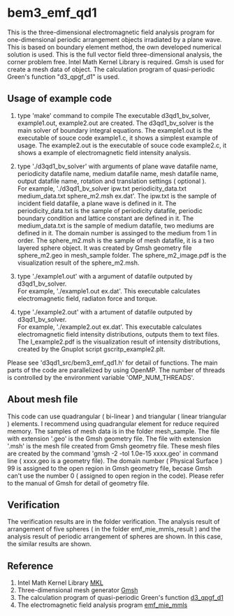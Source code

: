 # bem3_emf_qd1
This is the three-dimensional electromagnetic field analysis program for one-dimensional periodic arrangement objects irradiated by a plane wave. 
This is based on boundary element method, the own developed numerical solution is used. 
This is the full vector field three-dimensional analysis, the corner problem free.
Intel Math Kernel Library is required. Gmsh is used for create a mesh data of object. 
The calculation program of quasi-periodic Green's function "d3_qpgf_d1" is used.

## Usage of example code  
1. type 'make' command to compile
   The executable d3qd1_bv_solver, example1.out, example2.out are created. 
   The d3qd1_bv_solver is the main solver of boundary integral equations.
   The example1.out is the executable of souce code example1.c, it shows a simplest example of usage. 
   The example2.out is the executable of souce code example2.c, it shows a example of electromagnetic field intensity analysis.
   
2. type './d3qd1_bv_solver' with arguments of plane wave datafile name, periodicity datafile name, medium datafile name, mesh datafile name, output datafile name, rotation and translation settings ( optional ).  
   For example, './d3qd1_bv_solver ipw.txt periodicity_data.txt medium_data.txt sphere_m2.msh ex.dat'.
   The ipw.txt is the sample of incident field datafile, a plane wave is defined in it. 
   The periodicity_data.txt is the sample of periodicity datafile, periodic boundary condition and lattice constant are defined in it. 
   The medium_data.txt is the sample of medium datafile, two mediums are defined in it. The domain number is assinged to the medium from 1 in order. 
   The sphere_m2.msh is the sample of mesh datafile, it is a two layered sphere object. It was created by Gmsh geometry file sphere_m2.geo in mesh_sample folder.
   The sphere_m2_image.pdf is the visualization result of the sphere_m2.msh. 
   
3. type './example1.out' with a argument of datafile outputed by d3qd1_bv_solver.  
   For example, './example1.out ex.dat'. This executable calculates electromagnetic field, radiaton force and torque.

4. type './example2.out' with a artument of datafile outputed by d3qd1_bv_solver.  
   For example, './example2.out ex.dat'. This executable calculates electromagnetic field intensity distributions, outputs them to text files. 
   The I_example2.pdf is the visualization result of intensity distributions, created by the Gnuplot script gscritp_example2.plt.  

Please see 'd3qd1_src/bem3_emf_qd1.h' for detail of functions. The main parts of the code are parallelized by using OpenMP. The number of threads is controlled by the environment variable 'OMP_NUM_THREADS'.  


## About mesh file 
This code can use quadrangular ( bi-linear ) and triangular ( linear triangular ) elements. 
I recommend using quadrangular element for reduce required memory. 
The samples of mesh data is in the folder mesh_sample. 
The file with extension '.geo' is the Gmsh geometry file. 
The file with extension '.msh' is the mesh file created from Gmsh geometry file. 
These mesh files are created by the command 'gmsh -2 -tol 1.0e-15 xxxx.geo' in command line ( xxxx.geo is a geometry file). 
The domain number ( Physical Surface ) 99 is assigned to the open region in Gmsh geometry file, becase Gmsh can't use the number 0 ( assigned to open region in the code). 
Please refer to the manual of Gmsh for detail of geometry file.  


## Verification  
The verification results are in the folder verification. 
The analysis result of arrangement of five spheres ( in the folder emf_mie_mmls_result ) and the analysis result of periodic arrangement of spheres are shown. 
In this case, the similar results are shown.


## Reference
1. Intel Math Kernel Library [MKL](https://software.intel.com/mkl)
2. Three-dimensional mesh generator [Gmsh](https://gmsh.info/)
3. The calculation program of quasi-periodic Green's function [d3_qpgf_d1](https://github.com/akohta/d3_qpgf_d1/)
4. The electromagnetic field analysis program [emf_mie_mmls](https://github.com/akohta/emf_mie_mmls/)
